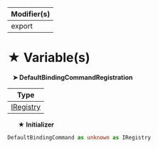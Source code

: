 | Modifier(s)                            |
|----------------------------------------|
| export |

# &#9733; Variable(s)

&nbsp;&nbsp; **&#10148; DefaultBindingCommandRegistration**

| Type                        |
|-----------------------------|
| [IRegistry](/kernel/interface/di/iregistry) |

&nbsp;&nbsp;&nbsp;&nbsp;&nbsp; **&#9733; Initializer**

```ts
DefaultBindingCommand as unknown as IRegistry
```